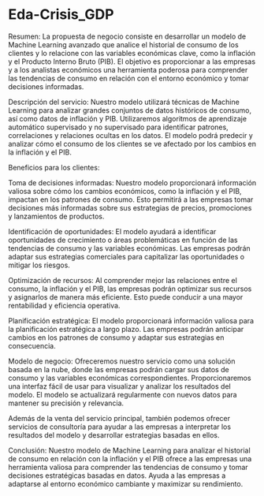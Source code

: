 # Eda-Crisis_GDP
Resumen:
La propuesta de negocio consiste en desarrollar un modelo de Machine Learning avanzado que analice el historial de consumo de los clientes y lo relacione con las variables económicas clave, como la inflación y el Producto Interno Bruto (PIB). El objetivo es proporcionar a las empresas y a los analistas económicos una herramienta poderosa para comprender las tendencias de consumo en relación con el entorno económico y tomar decisiones informadas.

Descripción del servicio:
Nuestro modelo utilizará técnicas de Machine Learning para analizar grandes conjuntos de datos históricos de consumo, así como datos de inflación y PIB. Utilizaremos algoritmos de aprendizaje automático supervisado y no supervisado para identificar patrones, correlaciones y relaciones ocultas en los datos. El modelo podrá predecir y analizar cómo el consumo de los clientes se ve afectado por los cambios en la inflación y el PIB.

Beneficios para los clientes:

Toma de decisiones informadas: Nuestro modelo proporcionará información valiosa sobre cómo los cambios económicos, como la inflación y el PIB, impactan en los patrones de consumo. Esto permitirá a las empresas tomar decisiones más informadas sobre sus estrategias de precios, promociones y lanzamientos de productos.

Identificación de oportunidades: El modelo ayudará a identificar oportunidades de crecimiento o áreas problemáticas en función de las tendencias de consumo y las variables económicas. Las empresas podrán adaptar sus estrategias comerciales para capitalizar las oportunidades o mitigar los riesgos.

Optimización de recursos: Al comprender mejor las relaciones entre el consumo, la inflación y el PIB, las empresas podrán optimizar sus recursos y asignarlos de manera más eficiente. Esto puede conducir a una mayor rentabilidad y eficiencia operativa.

Planificación estratégica: El modelo proporcionará información valiosa para la planificación estratégica a largo plazo. Las empresas podrán anticipar cambios en los patrones de consumo y adaptar sus estrategias en consecuencia.

Modelo de negocio:
Ofreceremos nuestro servicio como una solución basada en la nube, donde las empresas podrán cargar sus datos de consumo y las variables económicas correspondientes. Proporcionaremos una interfaz fácil de usar para visualizar y analizar los resultados del modelo. El modelo se actualizará regularmente con nuevos datos para mantener su precisión y relevancia.

Además de la venta del servicio principal, también podemos ofrecer servicios de consultoría para ayudar a las empresas a interpretar los resultados del modelo y desarrollar estrategias basadas en ellos.

Conclusión:
Nuestro modelo de Machine Learning para analizar el historial de consumo en relación con la inflación y el PIB ofrece a las empresas una herramienta valiosa para comprender las tendencias de consumo y tomar decisiones estratégicas basadas en datos. Ayuda a las empresas a adaptarse al entorno económico cambiante y maximizar su rendimiento.

